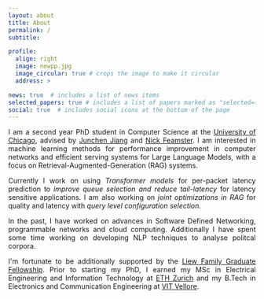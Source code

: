 ```yaml
---
layout: about
title: About
permalink: /
subtitle:

profile:
  align: right
  image: newpp.jpg
  image_circular: true # crops the image to make it circular
  address: >

news: true  # includes a list of news items
selected_papers: true # includes a list of papers marked as "selected={true}"
social: true  # includes social icons at the bottom of the page
---
```

<p align="justify">
I am a second year PhD student in Computer Science at the <a href = "https://cs.uchicago.edu/academics/phd/"> University of Chicago</a>, advised by <a href ="https://people.cs.uchicago.edu/~junchenj/"> Junchen Jiang</a> and <a href ="https://people.cs.uchicago.edu/~feamster/"> Nick Feamster</a>. I am interested in machine learning methods for performance improvement in computer networks and efficient serving systems for Large Language Models, with a focus on Retrieval-Augmented-Generation (RAG) systems. </p> 

<p align="justify"> Currently I work on using <i> Transformer models </i> for per-packet latency prediction to <i> improve queue selection and reduce tail-latency </i> for latency sensitive applications. I am also working on <i> joint optimizations in RAG </i> for quality and latency with <i> query level configuration selection. </i> </p>

<p align="justify"> In the past, I have worked on advances in Software Defined Networking, programmable networks and cloud computing. Additionally I have spent some time working on developing NLP techniques to analyse politcal corpora. </p>

<p align="justify"> I'm fortunate to be additionally supported by the <a href ="https://news.uchicago.edu/story/205-million-gifts-support-expansion-initiatives-computer-science"> Liew Family Graduate Fellowship</a>. Prior to starting my PhD, I earned my MSc in Electrical Engineering and Information Technology at <a href ="https://ee.ethz.ch/studies/master-s-programmes/main-master.html"> ETH Zurich</a> and my B.Tech in Electronics and Communication Engineering at <a href="https://vit.ac.in/schools/school-of-electronics-engineering">VIT Vellore</a>. </p>

<!--- Put your address / P.O. box / other info right below your picture. You can also disable any these elements by editing `profile` property of the YAML header of your `_pages/about.md`. Edit `_bibliography/papers.bib` and Jekyll will render your [publications page](/al-folio/publications/) automatically.

Link to your social media connections, too. This theme is set up to use [Font Awesome icons](http://fortawesome.github.io/Font-Awesome/) and [Academicons](https://jpswalsh.github.io/academicons/), like the ones below. Add your Facebook, Twitter, LinkedIn, Google Scholar, or just disable all of them. -->
